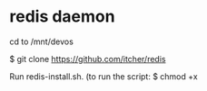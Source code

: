 # redis daemon

cd to /mnt/devos

$ git clone https://github.com/itcher/redis

Run redis-install.sh. 
(to run the script: $ chmod +x <script name> $ ./<script name>)

Reboot
